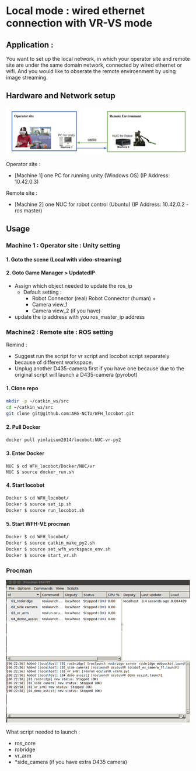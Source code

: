# Local mode : wired ethernet connection with VR-VS mode 

## Application : 
You want to set up the local network, in which your operator site and remote site are under the same domain network, connected by wired ethernet or wifi. And you would like to obserate the remote enviroenment by using image streaming.

## Hardware and Network setup
![Local_w_VS.](Figures/local_w_vs.PNG)

Operator site : 
- [Machine 1] one PC for running unity (Windows OS) (IP Address: 10.42.0.3)

Remote site : 
- [Machine 2] one NUC for robot control (Ubuntu) (IP Address: 10.42.0.2 - ros master)


## Usage

### Machine 1 : Operator site : Unity setting

#### 1. Goto the scene (Local with video-streaming)

#### 2. Goto Game Manager > UpdatedIP
- Assign which object needed to update the ros_ip
    - Default setting : 
        - Robot Connector (real) Robot Connector (human) + 
        - Camera view_1 
        - Camera view_2 (if you have)
- update the ip address with you ros_master_ip address

### Machine2 : Remote site : ROS setting
Remind : 

- Suggest run the script for vr script and locobot script separately because of different workspace.
- Unplug another D435-camera first if you have one because due to the original script will launch a D435-camera (pyrobot)

#### 1. Clone repo

```bash
mkdir -p ~/catkin_ws/src
cd ~/catkin_ws/src
git clone git@github.com:ARG-NCTU/WFH_locobot.git
```

####  2. Pull Docker

``` bash
docker pull yimlaisum2014/locobot:NUC-vr-py2
```
#### 3. Enter Docker
```
NUC $ cd WFH_locobot/Docker/NUC/vr
NUC $ source docker_run.sh
```

#### 4. Start locobot

```bash
Docker $ cd WFH_locobot/
Docker $ source set_ip.sh
Docker $ source run_locobot.sh
```

#### 5. Start WFH-VE procman
```bash
Docker $ cd WFH_locobot/
Docker $ source catkin_make_py2.sh
Docker $ source set_wfh_workspace_env.sh
Docker $ source start_vr.sh
```

### Procman
![vr_procman](Figures/vr_procman.png)

What script needed to launch :
- ros_core
- robridge
- vr_arm
- *side_camera (if you have extra D435 camera)



